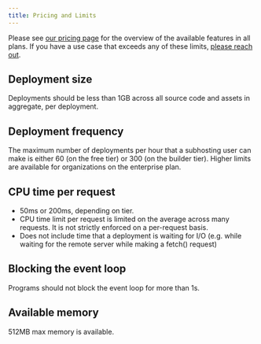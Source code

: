 ```yaml
---
title: Pricing and Limits
---
```


Please see [our pricing page](https://deno.com/deploy/pricing?subhosting) for the overview
of the available features in all plans. If you have a use case that exceeds any
of these limits, [please reach out](mailto:deploy@deno.com).

## Deployment size

Deployments should be less than 1GB across all source code and assets in
aggregate, per deployment.

## Deployment frequency

The maximum number of deployments per hour that a subhosting user can make is
either 60 (on the free tier) or 300 (on the builder tier). Higher limits are
available for organizations on the enterprise plan.

## CPU time per request

- 50ms or 200ms, depending on tier.
- CPU time limit per request is limited on the average across many requests. It
  is not strictly enforced on a per-request basis.
- Does not include time that a deployment is waiting for I/O (e.g. while waiting
  for the remote server while making a fetch() request)

## Blocking the event loop

Programs should not block the event loop for more than 1s.

## Available memory

512MB max memory is available.
